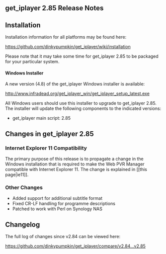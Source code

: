## get_iplayer 2.85 Release Notes

## Installation

Installation information for all platforms may be found here:

<https://github.com/dinkypumpkin/get_iplayer/wiki/installation>

Please note that it may take some time for get_iplayer 2.85 to be packaged for your particular system.

#### Windows Installer

A new version (4.8) of the get_iplayer Windows installer is available:

<http://www.infradead.org/get_iplayer_win/get_iplayer_setup_latest.exe>

All Windows users should use this installer to upgrade to get_iplayer 2.85.  The installer will update the following components to the indicated versions:

- get_iplayer main script: 2.85

## Changes in get_iplayer 2.85

### Internet Explorer 11 Compatibility

The primary purpose of this release is to propagate a change in the Windows installation that is required to make the Web PVR Manager compatible with Internet Explorer 11.  The change is explained in [[this page|ie11]].


### Other Changes

- Added support for additional subtitle format
- Fixed CR-LF handling for programme descriptions
- Patched to work with Perl on Synology NAS

## Changelog

The full log of changes since v2.84 can be viewed here:

<https://github.com/dinkypumpkin/get_iplayer/compare/v2.84...v2.85>